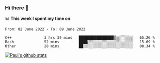 ### Hi there 👋

📊 **This week I spent my time on**
<!--START_SECTION:waka-->

```text
From: 02 June 2022 - To: 09 June 2022

C++               3 hrs 39 mins   ████████████████▒░░░░░░░░   65.26 %
Bash              52 mins         ████░░░░░░░░░░░░░░░░░░░░░   15.69 %
Other             28 mins         ██░░░░░░░░░░░░░░░░░░░░░░░   08.34 %
```

<!--END_SECTION:waka-->


[![Paul's github stats](https://github-readme-stats.vercel.app/api?username=mickeyouyou&theme=dracula&show_icons=true)](https://github.com/anuraghazra/github-readme-stats)
